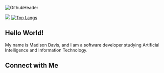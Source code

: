 ![GithubHeader](https://user-images.githubusercontent.com/52668142/179359527-576f111f-5ba0-460f-a64f-256defed7983.PNG)

![](https://github-readme-stats.vercel.app/api?username=Madison-Davis&theme=apprentice&show_icons=true)
[![Top Langs](https://github-readme-stats.vercel.app/api/top-langs/?username=Madison-Davis&theme=apprentice)](https://github.com/anuraghazra/github-readme-stats)

## Hello World!
My name is Madison Davis, and I am a software developer studying Artificial Intelligence and Information Technology.


## Connect with Me
